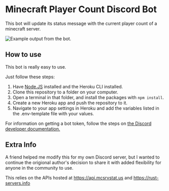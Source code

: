 # Minecraft Player Count Discord Bot

This bot will update its status message with the current player count of a minecraft server.

![Example output from the bot.](https://i.imgur.com/JWIZprk.png)

## How to use

This bot is really easy to use.

Just follow these steps:
1. Have [Node.JS](https://nodejs.org) installed and the Heroku CLI installed.
2. Clone this repository to a folder on your computer.
3. Open a terminal in that folder, and install the packages with `npm install`.
4. Create a new Heroku app and push the repository to it.
5. Navigate to your app settings in Heroku and add the variables listed in the .env-template file with your values.

For information on getting a bot token, follow the steps on [the Discord developer documentation.](https://discordapp.com/developers/docs/intro)

## Extra Info

A friend helped me modify this for my own Discord server, but I wanted to continue the origional author's decision to share it with added flexibility for anyone in the community to use.

This relies on the APIs hosted at https://api.mcsrvstat.us and https://rust-servers.info
